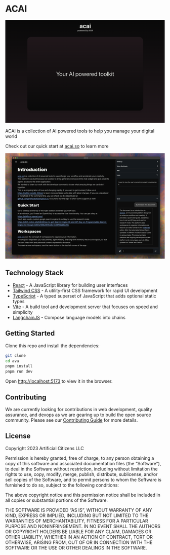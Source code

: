 # ACAI

![acai landing page](./src/assets/landing-page.png)

ACAI is a collection of AI powered tools to help you manage your digital world

Check out our quick start at [acai.so](https://www.acai.so/docs/introduction) to learn more

![acai intro page](./src/assets/acai-intro.png)

## Technology Stack

- [React](https://reactjs.org/) - A JavaScript library for building user interfaces
- [Tailwind CSS](https://tailwindcss.com/) - A utility-first CSS framework for rapid UI development
- [TypeScript](https://www.typescriptlang.org/) - A typed superset of JavaScript that adds optional static types
- [Vite](https://vitejs.dev/) - A build tool and development server that focuses on speed and simplicity
- [LangchainJS](https://js.langchain.com/docs/) - Compose language models into chains

## Getting Started

Clone this repo and install the dependencies:

```bash
git clone
cd ava
pnpm install
pnpm run dev
```

Open [http://localhost:5173](http://localhost:5173) to view it in the browser.

## Contributing

We are currently looking for contributions in web development, quality assurance, and devops as we are gearing up to build the open source community.
Please see our [Contributing Guide](CONTRIBUTING.md) for more details.

## License

Copyright 2023 Artificial Citizens LLC

Permission is hereby granted, free of charge, to any person obtaining a copy of this software and associated documentation files (the “Software”), to deal in the Software without restriction, including without limitation the rights to use, copy, modify, merge, publish, distribute, sublicense, and/or sell copies of the Software, and to permit persons to whom the Software is furnished to do so, subject to the following conditions:

The above copyright notice and this permission notice shall be included in all copies or substantial portions of the Software.

THE SOFTWARE IS PROVIDED “AS IS”, WITHOUT WARRANTY OF ANY KIND, EXPRESS OR IMPLIED, INCLUDING BUT NOT LIMITED TO THE WARRANTIES OF MERCHANTABILITY, FITNESS FOR A PARTICULAR PURPOSE AND NONINFRINGEMENT. IN NO EVENT SHALL THE AUTHORS OR COPYRIGHT HOLDERS BE LIABLE FOR ANY CLAIM, DAMAGES OR OTHER LIABILITY, WHETHER IN AN ACTION OF CONTRACT, TORT OR OTHERWISE, ARISING FROM, OUT OF OR IN CONNECTION WITH THE SOFTWARE OR THE USE OR OTHER DEALINGS IN THE SOFTWARE.
